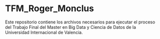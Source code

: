 # TFM_Roger_Monclus
Este repositorio contiene los archivos necesarios para ejecutar el proceso del Trabajo Final del Master en Big Data y Ciencia de Datos de la Universidad Internacional de Valencia.
